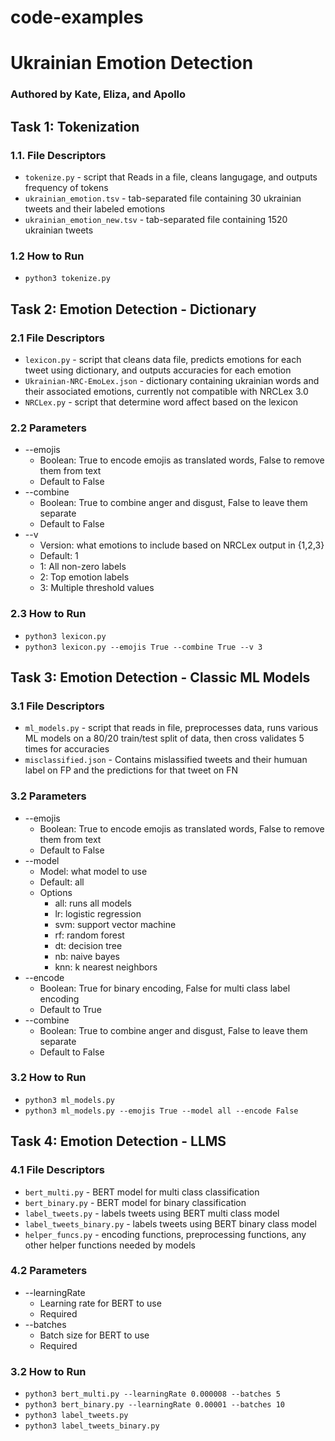 # code-examples

# Ukrainian Emotion Detection
### Authored by Kate, Eliza, and Apollo

## Task 1: Tokenization
### 1.1. File Descriptors
* `tokenize.py` - script that Reads in a file, cleans langugage, and outputs frequency of tokens
* `ukrainian_emotion.tsv` - tab-separated file containing 30 ukrainian tweets and their labeled emotions
* `ukrainian_emotion_new.tsv` - tab-separated file containing 1520 ukrainian tweets 
### 1.2 How to Run
* `python3 tokenize.py`
## Task 2: Emotion Detection - Dictionary
### 2.1 File Descriptors
* `lexicon.py` - script that cleans data file, predicts emotions for each tweet using dictionary, and outputs accuracies for each emotion
* `Ukrainian-NRC-EmoLex.json` - dictionary containing ukrainian words and their associated emotions, currently not compatible with NRCLex 3.0
* `NRCLex.py` - script that determine word affect based on the lexicon
### 2.2 Parameters
* --emojis
  * Boolean: True to encode emojis as translated words, False to remove them from text
  * Default to False
* --combine 
  * Boolean: True to combine anger and disgust, False to leave them separate
  * Default to False
* --v
  * Version: what emotions to include based on NRCLex output in {1,2,3}
  * Default: 1
  * 1: All non-zero labels
  * 2: Top emotion labels
  * 3: Multiple threshold values
### 2.3 How to Run
* `python3 lexicon.py`
* `python3 lexicon.py --emojis True --combine True --v 3`
## Task 3: Emotion Detection - Classic ML Models
### 3.1 File Descriptors
* `ml_models.py` - script that reads in file, preprocesses data, runs various ML models on a 80/20 train/test split of data, then cross validates 5 times for accuracies
* `misclassified.json` -  Contains mislassified tweets and their humuan label on FP and the predictions for that tweet on FN
### 3.2 Parameters
* --emojis
  * Boolean: True to encode emojis as translated words, False to remove them from text
  * Default to False
* --model 
  * Model: what model to use
  * Default: all
  * Options
    * all: runs all models
    * lr: logistic regression
    * svm: support vector machine
    * rf: random forest
    * dt: decision tree
    * nb: naive bayes
    * knn: k nearest neighbors
* --encode
  * Boolean: True for binary encoding, False for multi class label encoding
  * Default to True
* --combine 
  * Boolean: True to combine anger and disgust, False to leave them separate
  * Default to False
### 3.2 How to Run
* `python3 ml_models.py`
* `python3 ml_models.py --emojis True --model all --encode False`
## Task 4: Emotion Detection - LLMS
### 4.1 File Descriptors
* `bert_multi.py` - BERT model for multi class classification
* `bert_binary.py` - BERT model for binary classification
* `label_tweets.py` - labels tweets using BERT multi class model
* `label_tweets_binary.py` - labels tweets using BERT binary class model
* `helper_funcs.py` - encoding functions, preprocessing functions, any other helper functions needed by models
### 4.2 Parameters
* --learningRate
  * Learning rate for BERT to use
  * Required
* --batches
  * Batch size for BERT to use
  * Required
### 3.2 How to Run
* `python3 bert_multi.py --learningRate 0.000008 --batches 5`
* `python3 bert_binary.py --learningRate 0.00001 --batches 10`
* `python3 label_tweets.py`
* `python3 label_tweets_binary.py`
